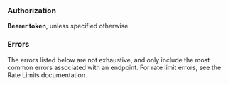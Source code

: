 
### Authorization

**Bearer token**, unless specified otherwise.

### Errors

The errors listed below are not exhaustive, and only include the most common errors associated with an endpoint. For rate limit errors, see the Rate Limits documentation.